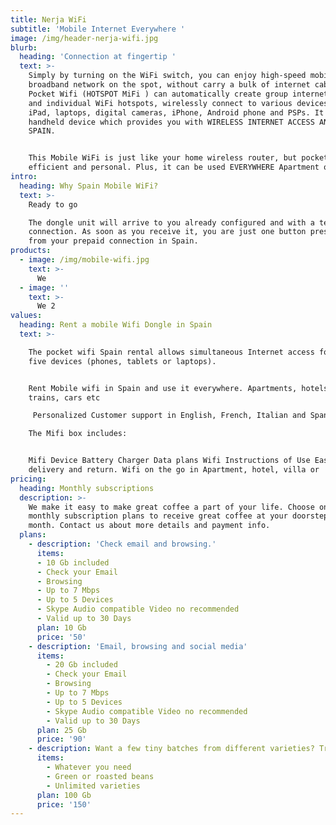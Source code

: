 ```yaml
---
title: Nerja WiFi
subtitle: 'Mobile Internet Everywhere '
image: /img/header-nerja-wifi.jpg
blurb:
  heading: 'Connection at fingertip '
  text: >-
    Simply by turning on the WiFi switch, you can enjoy high-speed mobile
    broadband network on the spot, without carry a bulk of internet cable. The
    Pocket Wifi (HOTSPOT MiFi ) can automatically create group internet access
    and individual WiFi hotspots, wirelessly connect to various devices, such as
    iPad, laptops, digital cameras, iPhone, Android phone and PSPs. It's a  3G
    handheld device which provides you with WIRELESS INTERNET ACCESS ANYWHERE IN
    SPAIN. 


    This Mobile WiFi is just like your home wireless router, but pocket-sized,
    efficient and personal. Plus, it can be used EVERYWHERE Apartment or Beach.
intro:
  heading: Why Spain Mobile WiFi?
  text: >-
    Ready to go

    The dongle unit will arrive to you already configured and with a tested
    connection. As soon as you receive it, you are just one button press away
    from your prepaid connection in Spain.
products:
  - image: /img/mobile-wifi.jpg
    text: >-
      We 
  - image: ''
    text: >-
      We 2
values:
  heading: Rent a mobile Wifi Dongle in Spain
  text: >-

    The pocket wifi Spain rental allows simultaneous Internet access for up to
    five devices (phones, tablets or laptops).


    Rent Mobile wifi in Spain and use it everywhere. Apartments, hotels, beach,
    trains, cars etc

     Personalized Customer support in English, French, Italian and Spanish

    The Mifi box includes:


    Mifi Device Battery Charger Data plans Wifi Instructions of Use Easy
    delivery and return. Wifi on the go in Apartment, hotel, villa or  camping.
pricing:
  heading: Monthly subscriptions
  description: >-
    We make it easy to make great coffee a part of your life. Choose one of our
    monthly subscription plans to receive great coffee at your doorstep each
    month. Contact us about more details and payment info.
  plans:
    - description: 'Check email and browsing.'
      items:
      - 10 Gb included
      - Check your Email
      - Browsing
      - Up to 7 Mbps
      - Up to 5 Devices
      - Skype Audio compatible Video no recommended
      - Valid up to 30 Days
      plan: 10 Gb
      price: '50'
    - description: 'Email, browsing and social media'
      items:
        - 20 Gb included
        - Check your Email
        - Browsing
        - Up to 7 Mbps
        - Up to 5 Devices
        - Skype Audio compatible Video no recommended
        - Valid up to 30 Days
      plan: 25 Gb
      price: '90'
    - description: Want a few tiny batches from different varieties? Try our custom plan
      items:
        - Whatever you need
        - Green or roasted beans
        - Unlimited varieties
      plan: 100 Gb
      price: '150'
---
```

